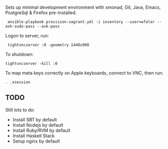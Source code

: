 Sets up minimal development environment with xmonad, Git, Java, Emacs, PostgreSql & Firefox pre-installed.

     ansible-playbook provision-vagrant.yml -i inventory --user=wfaler --ask-sudo-pass --ask-pass
     
Logon to server, run:
    
     tightvncserver :0 -geometry 1440x900
     
To shutdown:

    tightvncserver -kill :0
    
To map meta keys correctly on Apple keyboards, connect to VNC, then run:
    
    . .xsession

## TODO

Still lots to do:

- Install SBT by default
- Install Nodejs by default
- Install Ruby/RVM by default
- Install Haskell Stack
- Setup nginx by default

